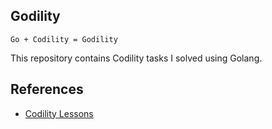 ## Godility

`Go + Codility = Godility`

This repository contains Codility tasks I solved using Golang. 

## References

* [Codility Lessons](https://app.codility.com/programmers/lessons)
